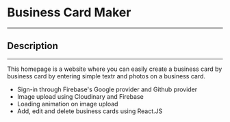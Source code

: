 # Business Card Maker

---

## Description

---

This homepage is a website where you can easily create a business card by business card by entering simple textr and photos on a business card.

- Sign-in through Firebase's Google provider and Github provider
- Image upload using Cloudinary and Firebase
- Loading animation on image upload
- Add, edit and delete business cards using React.JS

